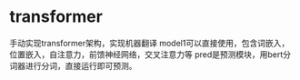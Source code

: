 # transformer
手动实现transformer架构，实现机器翻译
model1可以直接使用，包含词嵌入，位置嵌入，自注意力，前馈神经网络，交叉注意力等
pred是预测模块，用bert分词器进行分词，直接运行即可预测。
